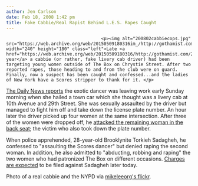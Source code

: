 ```yaml
---
author: Jen Carlson
date: Feb 18, 2008 1:42 pm
title: Fake Cabbie/Real Rapist Behind L.E.S. Rapes Caught
---
```


	
										<p><img alt="200802cabbiecops.jpg" src="https://web.archive.org/web/20150509180316im_/http://gothamist.com/attachments/arts_jen/200802cabbiecops.jpg" width="240" height="180" class="left">Late <a href="https://web.archive.org/web/20150509180316/http://gothamist.com/2007/10/30/rapist_may_be_t.php">last year</a> a cabbie (or rather, fake livery cab driver) had been targeting young women outside of The Box on Chrystie Street. After two reported rapes, those heading to and from the club were on guard. Finally, now a suspect has been caught and confessed...and the ladies of New York have a Scores stripper to thank for it. </p>

<p><a href="https://web.archive.org/web/20150509180316/http://www.nydailynews.com/news/ny_crime/2008/02/18/2008-02-18_cabbie_nabbed_in_rapes_of_clubgoers.html">The Daily News reports</a> the exotic dancer was leaving work early Sunday morning when she hailed a town car which she thought was a livery cab at 10th Avenue and 29th Street.  She was sexually assaulted by the driver but managed to fight him off and take down the license plate number.  An hour later the driver picked up four women at the same intersection.  After three of the women were dropped off, he <a href="https://web.archive.org/web/20150509180316/http://abclocal.go.com/wabc/story?section=news/local&amp;id=5964116">attacked the remaining woman in the back seat</a>; the victim who also took down the plate number.  </p>

<p>When police apprehended, 28-year-old Brooklynite Torkieh Sadagheh, he confessed to &quot;assaulting the Scores dancer&quot; but denied raping the second woman.  In addition, he also admitted to &quot;abducting, robbing and raping&quot; the two women who had patronized The Box on different occasions. <a href="https://web.archive.org/web/20150509180316/http://www.1010wins.com/Exotic-Dancer-Helps-Police-Nab-Serial-Rape-Suspect/1673892">Charges are expected</a> to be filed against Sadagheh later today.</p>

<p><span class="photo_caption">Photo of a real cabbie and the NYPD via <a href="https://web.archive.org/web/20150509180316/http://www.flickr.com/photos/mikeleeorg/2178081057">mikeleeorg&apos;s flickr</a>.</span></p>					
										
									
				